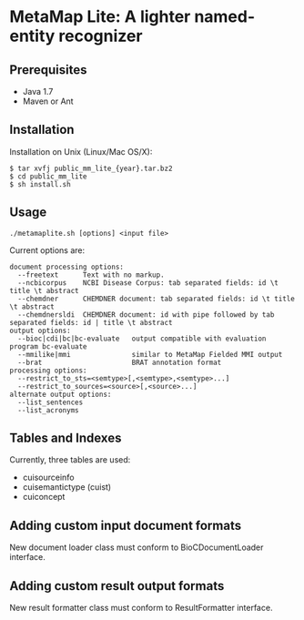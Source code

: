 # MetaMap Lite: A lighter named-entity recognizer

## Prerequisites

* Java 1.7
* Maven or Ant

## Installation

Installation on Unix (Linux/Mac OS/X):

    $ tar xvfj public_mm_lite_{year}.tar.bz2
    $ cd public_mm_lite 
    $ sh install.sh

## Usage

    ./metamaplite.sh [options] <input file>

Current options are:

    document processing options:
      --freetext      Text with no markup.
      --ncbicorpus    NCBI Disease Corpus: tab separated fields: id \t title \t abstract
      --chemdner      CHEMDNER document: tab separated fields: id \t title \t abstract
      --chemdnersldi  CHEMDNER document: id with pipe followed by tab separated fields: id | title \t abstract
    output options:
      --bioc|cdi|bc|bc-evaluate   output compatible with evaluation program bc-evaluate
      --mmilike|mmi               similar to MetaMap Fielded MMI output
      --brat                      BRAT annotation format
    processing options:
      --restrict_to_sts=<semtype>[,<semtype>,<semtype>...]
      --restrict_to_sources=<source>[,<source>...]
    alternate output options:
      --list_sentences
      --list_acronyms

## Tables and Indexes

Currently, three tables are used:

* cuisourceinfo
* cuisemantictype (cuist)
* cuiconcept

## Adding custom input document formats

New document loader class must conform to BioCDocumentLoader interface.

## Adding custom result output formats

New result formatter class must conform to ResultFormatter interface.

